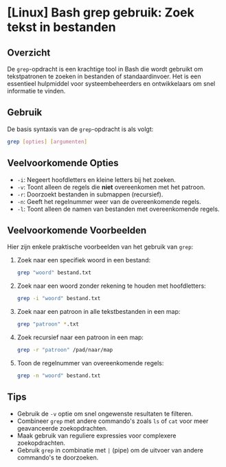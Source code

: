 # [Linux] Bash grep gebruik: Zoek tekst in bestanden

## Overzicht
De `grep`-opdracht is een krachtige tool in Bash die wordt gebruikt om tekstpatronen te zoeken in bestanden of standaardinvoer. Het is een essentieel hulpmiddel voor systeembeheerders en ontwikkelaars om snel informatie te vinden.

## Gebruik
De basis syntaxis van de `grep`-opdracht is als volgt:

```bash
grep [opties] [argumenten]
```

## Veelvoorkomende Opties
- `-i`: Negeert hoofdletters en kleine letters bij het zoeken.
- `-v`: Toont alleen de regels die **niet** overeenkomen met het patroon.
- `-r`: Doorzoekt bestanden in submappen (recursief).
- `-n`: Geeft het regelnummer weer van de overeenkomende regels.
- `-l`: Toont alleen de namen van bestanden met overeenkomende regels.

## Veelvoorkomende Voorbeelden
Hier zijn enkele praktische voorbeelden van het gebruik van `grep`:

1. Zoek naar een specifiek woord in een bestand:
   ```bash
   grep "woord" bestand.txt
   ```

2. Zoek naar een woord zonder rekening te houden met hoofdletters:
   ```bash
   grep -i "woord" bestand.txt
   ```

3. Zoek naar een patroon in alle tekstbestanden in een map:
   ```bash
   grep "patroon" *.txt
   ```

4. Zoek recursief naar een patroon in een map:
   ```bash
   grep -r "patroon" /pad/naar/map
   ```

5. Toon de regelnummer van overeenkomende regels:
   ```bash
   grep -n "woord" bestand.txt
   ```

## Tips
- Gebruik de `-v` optie om snel ongewenste resultaten te filteren.
- Combineer `grep` met andere commando's zoals `ls` of `cat` voor meer geavanceerde zoekopdrachten.
- Maak gebruik van reguliere expressies voor complexere zoekopdrachten.
- Gebruik `grep` in combinatie met `|` (pipe) om de uitvoer van andere commando's te doorzoeken.
